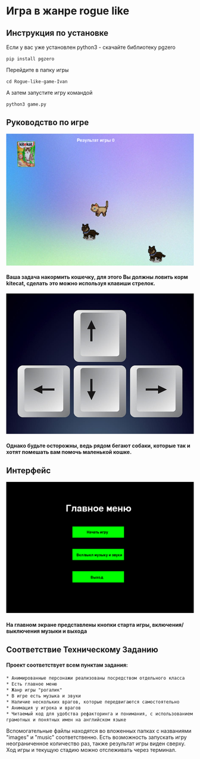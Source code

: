 # Игра в жанре rogue like 

## Инструкция по установке

Если у вас уже установлен python3 - скачайте библиотеку pgzero

    pip install pgzero
Перейдите в папку игры 

    cd Rogue-like-game-Ivan

А затем запустите игру командой 

    python3 game.py

## Руководство по игре

![123](images/inter.png)

#### Ваша задача накормить кошечку, для этого Вы должны ловить корм kitecat, сделать это можно используя клавиши стрелок.  

![](images/buttons.jpg)

#### Однако будьте осторожны, ведь рядом бегают собаки, которые так и хотят помешать вам помочь маленькой кошке.

## Интерфейс

![](images/interface.png)

#### На главном  экране представлены кнопки старта игры, включения/выключения музыки и выхода

## Соответствие Техническому Заданию

#### Проект соответствует всем пунктам задания:
    * Анимированные персонажи реализованы посредством отдельного класса
    * Есть главное меню 
    * Жанр игры "рогалик"
    * В игре есть музыка и звуки
    * Наличие нескольких врагов, которые передвигаются самостоятельно
    * Анимация у игрока и врагов
    * Читаемый код для удобства рефакторинга и понимания, с использованием грамотных и понятных имен на английском языке
     
Вспомогательные файлы находятся во вложенных папках с названиями "images" и "music" соответственно. Есть возможность запускать игру неограниченное количество раз, также результат игры виден сверху. Ход игры и текущую стадию можно отслеживать через терминал.
